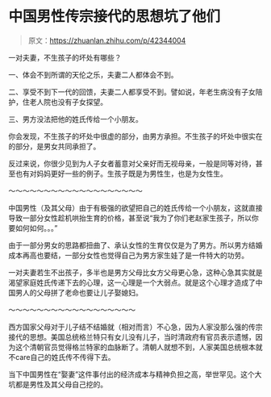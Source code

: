 # 中国男性传宗接代的思想坑了他们

> 原文：<https://zhuanlan.zhihu.com/p/42344004>

一对夫妻，不生孩子的坏处有哪些？

一、体会不到所谓的天伦之乐，夫妻二人都体会不到。

二、享受不到下一代的回馈，夫妻二人都享受不到。譬如说，年老生病没有子女陪护，住老人院也没有子女探望。

三、男方没法把他的姓氏传给一个小朋友。

你会发现，不生孩子的坏处中很虚的部分，由男方承担。不生孩子的坏处中很实在的部分，是男女共同承担了。

反过来说，你很少见到为人子女者蓄意对父亲好而无视母亲，一般是同等对待，甚至也有对妈妈更好一些的例子。生孩子既是为男性生，也是为女性生。

～～～～～～～～～～～～～～～～～～～

中国男性（及其父母）由于有极强的欲望把自己的姓氏传给一个小朋友，这就直接导致一部分女性趁机哄抬生育的价格，甚至说“我为了你们老赵家生孩子，所以你要如何如何。。。”

由于一部分男女的思路都扭曲了、承认女性的生育仅仅是为了男方。所以男方结婚成本再高也要结，一部分女性也觉得自己为男方家生娃了是一件特大的功劳。

一对夫妻若生不出孩子，多半也是男方父母比女方父母更心急，这种心急其实就是渴望家庭姓氏传递下去的心理，这一心理是一个大弱点。就是这个心理才造成了中国男人的父母拼了老命也要让儿子娶媳妇。

～～～～～～～～～～～～～～～～～～

西方国家父母对于儿子结不结婚就（相对而言）不心急，因为人家没那么强的传宗接代的思想。美国总统格兰特只有女儿没有儿子，当时清政府有官员表示遗憾，因为这个清朝官员觉得格兰特家的血脉断了。清朝人就想不到，人家美国总统根本就不care自己的姓氏传不传得下去。

当下中国男性在“娶妻”这件事付出的经济成本与精神负担之高，举世罕见。这个大坑都是男性及其父母自己挖的。